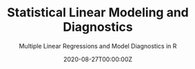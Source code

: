 ---
title: Statistical Linear Modeling and Diagnostics
subtitle: Multiple Linear Regressions and Model Diagnostics in R 
summary: A linear model uses a combination of predictor variables to depict a quantitative response. We can use a linear model to predict or explain the relationship between the response and the predictors. 
tags:
- Mathematics 
date: "2020-08-27T00:00:00Z"

# Optional external URL for project (replaces project detail page).
external_link: "https://hluebbering.github.io/r-stats/"

links:
- icon: github
  icon_pack: fab
  name: Follow
  url: https://github.com/hluebbering
  
---